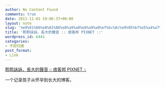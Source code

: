 ```yaml
---
author: No Content Found
comments: true
date: 2011-11-01 19:06:37+00:00
layout: note
slug: '%e8%81%86%e8%81%86%e8%a9%a0%e8%a9%a0%ef%bc%8c%e9%95%b7%e5%a4%a7%e7%9a%84%e8%81%b2%e9%9f%b3-%e7%97%9e%e5%ae%a2%e9%82%a6-pixnet'
title: '聆聆詠詠，長大的聲音 :: 痞客邦 PIXNET ::'
wordpress_id: 6441
categories:
- 不好归类
post_format:
- Link
---
```


[聆聆詠詠，長大的聲音 :: 痞客邦 PIXNET ::](http://pbpm.pixnet.net/blog)

一个记录孩子从怀孕到长大的博客。
